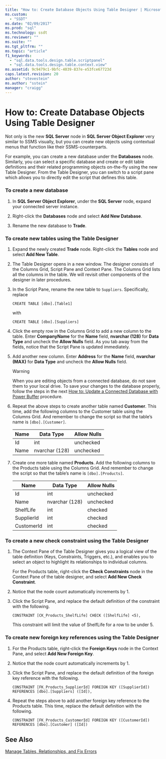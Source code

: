 ```yaml
---
title: "How to: Create Database Objects Using Table Designer | Microsoft Docs"
ms.custom: 
  - "SSDT"
ms.date: "02/09/2017"
ms.prod: "sql"
ms.technology: ssdt
ms.reviewer: ""
ms.suite: ""
ms.tgt_pltfrm: ""
ms.topic: "article"
f1_keywords: 
  - "sql.data.tools.design.table.scriptpanel"
  - "sql.data.tools.design.table.context.view"
ms.assetid: 9c9479c1-9bfc-4039-837e-e53fce67723d
caps.latest.revision: 20
author: "stevestein"
ms.author: "sstein"
manager: "craigg"
---
```

# How to: Create Database Objects Using Table Designer
Not only is the new **SQL Server** node in **SQL Server Object Explorer** very similar to SSMS visually, but you can create new objects using contextual menus that function like their SSMS-counterparts.  
  
For example, you can create a new database under the **Databases** node. Similarly, you can select a specific database and create or edit table definitions and their related programming objects on-the-fly using the new Table Designer. From the Table Designer, you can switch to a script pane which allows you to directly edit the script that defines this table.  
  
### To create a new database  
  
1.  In **SQL Server Object Explorer**, under the **SQL Server** node, expand your connected server instance.  
  
2.  Right-click the **Databases** node and select **Add New Database**.  
  
3.  Rename the new database to **Trade**.  
  
### To create new tables using the Table Designer  
  
1.  Expand the newly created **Trade** node. Right-click the **Tables** node and select **Add New Table**.  
  
2.  The Table Designer opens in a new window. The designer consists of the Columns Grid, Script Pane and Context Pane. The Columns Grid lists all the columns in the table. We will revisit other components of the designer in later procedures.  
  
3.  In the Script Pane, rename the new table to `Suppliers`. Specifically, replace  
  
    ```  
    CREATE TABLE [dbo].[Table1]  
    ```  
  
    with  
  
    ```  
    CREATE TABLE [dbo].[Suppliers]  
    ```  
  
4.  Click the empty row in the Columns Grid to add a new column to the table.  Enter **CompanyName** for the **Name** field, **nvarchar (128)** for **Data Type** and uncheck the **Allow Nulls** field. As you tab away from the fields, notice that the Script Pane is updated immediately.  
  
5.  Add another new column. Enter **Address** for the **Name** field, **nvarchar (MAX)** for **Data Type** and uncheck the **Allow Nulls** field.  
  
    > [!WARNING]  
    > When you are editing objects from a connected database, do not save them to your local drive. To save your changes to the database properly, follow the steps in the next [How to: Update a Connected Database with Power Buffer](../ssdt/how-to-update-a-connected-database-with-power-buffer.md) procedure.  
  
6.  Repeat the above steps to create another table named **Customer**. This time, add the following columns to the Customer table using the Columns Grid. And remember to change the script so that the table’s name is `[dbo].[Customer]`.  
  
    |Name|Data Type|**Allow Nulls**|  
    |--------|-------------|-------------------|  
    |Id|int|unchecked|  
    |Name|nvarchar (128)|unchecked|  
  
7.  Create one more table named **Products**. Add the following columns to the Products table using the Columns Grid. And remember to change the script so that the table’s name is `[dbo].[Products]`.  
  
    |Name|Data Type|**Allow Nulls**|  
    |--------|-------------|-------------------|  
    |Id|int|unchecked|  
    |Name|nvarchar (128)|unchecked|  
    |ShelfLife|int|checked|  
    |SupplierId|int|checked|  
    |CustomerId|int|checked|  
  
### To create a new check constraint using the Table Designer  
  
1.  The Context Pane of the Table Designer gives you a logical view of the table definition (Keys, Constraints, Triggers, etc.), and enables you to select an object to highlight its relationships to individual columns.  
  
    For the Products table, right-click the **Check Constraints** node in the Context Pane of the table designer, and select **Add New Check Constraint**.  
  
2.  Notice that the node count automatically increments by 1.  
  
3.  Click the Script Pane, and replace the default definition of the constraint with the following.  
  
    ```  
    CONSTRAINT [CK_Products_ShelfLife] CHECK ([ShelfLife] <5),  
    ```  
  
    This constraint will limit the value of ShelfLife for a row to be under 5.  
  
### To create new foreign key references using the Table Designer  
  
1.  For the Products table, right-click the **Foreign Keys** node in the Context Pane, and select **Add New Foreign Key**.  
  
2.  Notice that the node count automatically increments by 1.  
  
3.  Click the Script Pane, and replace the default definition of the foreign key reference with the following.  
  
    ```  
    CONSTRAINT [FK_Products_SupplierId] FOREIGN KEY ([SupplierId]) REFERENCES [dbo].[Suppliers] ([Id]),  
    ```  
  
4.  Repeat the steps above to add another foreign key reference to the Products table. This time, replace the default definition with the following.  
  
    ```  
    CONSTRAINT [FK_Products_CustomerId] FOREIGN KEY ([CustomerId]) REFERENCES [dbo].[Customer] ([Id])  
    ```  
  
## See Also  
[Manage Tables, Relationships, and Fix Errors](../ssdt/manage-tables-relationships-and-fix-errors.md)  
  
